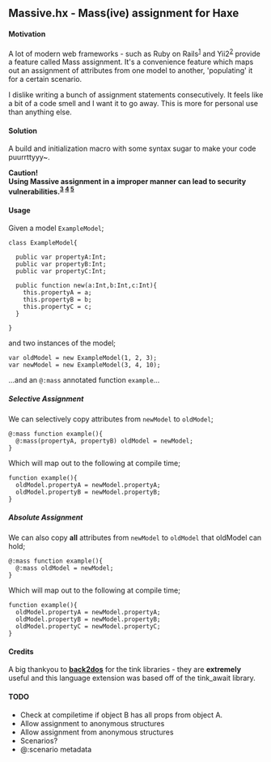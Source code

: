 
## Massive.hx - Mass(ive) assignment for Haxe

#### Motivation
A lot of modern web frameworks - such as Ruby on Rails<sup>[1][1]</sup> and Yii2<sup>[2][2]</sup> provide a feature called Mass assignment. It's a convenience feature which maps out an assignment of attributes from one model to another, 'populating' it for a certain scenario.  

I dislike writing a bunch of assignment statements consecutively. It feels like a bit of a code smell and I want it to go away. This is more for personal use than anything else.

#### Solution 
A build and initialization macro with some syntax sugar to make your code puurrttyyy~.  

**Caution!**  
**Using Massive assignment in a improper manner can lead to security vulnerabilities.<sup>[3][3] [4][4] [5][5]</sup>**  

#### Usage
Given a model `ExampleModel`;  
```
class ExampleModel{

  public var propertyA:Int;
  public var propertyB:Int;
  public var propertyC:Int;

  public function new(a:Int,b:Int,c:Int){
    this.propertyA = a;
    this.propertyB = b;
    this.propertyC = c;
  }

}
```

and two instances of the model;
```
var oldModel = new ExampleModel(1, 2, 3);
var newModel = new ExampleModel(3, 4, 10);
```

...and an `@:mass` annotated function `example`...

##### Selective Assignment
We can selectively copy attributes from `newModel` to `oldModel`;
```
@:mass function example(){
  @:mass(propertyA, propertyB) oldModel = newModel;
}
```

Which will map out to the following at compile time;
```
function example(){
  oldModel.propertyA = newModel.propertyA;
  oldModel.propertyB = newModel.propertyB;
}
```

##### Absolute Assignment
We can also copy **all** attributes from `newModel` to `oldModel` that oldModel can hold;
```
@:mass function example(){
  @:mass oldModel = newModel;
}
```

Which will map out to the following at compile time;
```
function example(){
  oldModel.propertyA = newModel.propertyA;
  oldModel.propertyB = newModel.propertyB;
  oldModel.propertyC = newModel.propertyC;
}
```

#### Credits
A big thankyou to [**back2dos**](https://github.com/back2dos) for the tink libraries - they are **extremely** useful and this language extension was based off of the tink_await library.

#### TODO
- Check at compiletime if object B has all props from object A.
- Allow assignment to anonymous structures
- Allow assignment from anonymous structures
- Scenarios?
- @:scenario metadata

[1]: https://code.tutsplus.com/tutorials/mass-assignment-rails-and-you--net-31695
[2]: http://www.yiiframework.com/doc-2.0/guide-structure-models.html#massive-assignment
[3]: https://doc.bccnsoft.com/docs/rails-guides-3.2-en/security.html#mass-assignment
[4]: https://en.wikipedia.org/wiki/Mass_assignment_vulnerability
[5]: https://cwe.mitre.org/data/definitions/915.html
